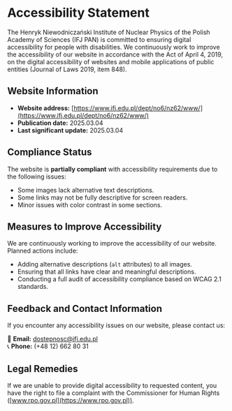 # Accessibility Statement

The Henryk Niewodniczański Institute of Nuclear Physics of the Polish Academy of Sciences (IFJ PAN) is committed to ensuring digital accessibility for people with disabilities. We continuously work to improve the accessibility of our website in accordance with the Act of April 4, 2019, on the digital accessibility of websites and mobile applications of public entities (Journal of Laws 2019, item 848).

## Website Information
- **Website address:** [https://www.ifj.edu.pl/dept/no6/nz62/www/](https://www.ifj.edu.pl/dept/no6/nz62/www/)
- **Publication date:** 2025.03.04
- **Last significant update:** 2025.03.04

## Compliance Status
The website is **partially compliant** with accessibility requirements due to the following issues:
- Some images lack alternative text descriptions.
- Some links may not be fully descriptive for screen readers.
- Minor issues with color contrast in some sections.

## Measures to Improve Accessibility
We are continuously working to improve the accessibility of our website. Planned actions include:
- Adding alternative descriptions (`alt` attributes) to all images.
- Ensuring that all links have clear and meaningful descriptions.
- Conducting a full audit of accessibility compliance based on WCAG 2.1 standards.

## Feedback and Contact Information
If you encounter any accessibility issues on our website, please contact us:

📧 **Email:** [dostepnosc@ifj.edu.pl](mailto:dostepnosc@ifj.edu.pl)  
📞 **Phone:** (+48 12) 662 80 31  

## Legal Remedies
If we are unable to provide digital accessibility to requested content, you have the right to file a complaint with the Commissioner for Human Rights ([www.rpo.gov.pl](https://www.rpo.gov.pl)).

